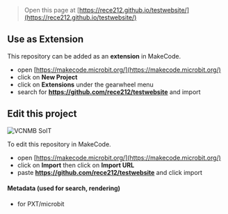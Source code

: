 
> Open this page at [https://rece212.github.io/testwebsite/](https://rece212.github.io/testwebsite/)

## Use as Extension

This repository can be added as an **extension** in MakeCode.

* open [https://makecode.microbit.org/](https://makecode.microbit.org/)
* click on **New Project**
* click on **Extensions** under the gearwheel menu
* search for **https://github.com/rece212/testwebsite** and import

## Edit this project
![VCNMB SoIT](https://github.com/rece212/TestWebsite/assets/1363833/d8a685f8-f64a-411f-b07d-bbbb37f6809b)


To edit this repository in MakeCode.

* open [https://makecode.microbit.org/](https://makecode.microbit.org/)
* click on **Import** then click on **Import URL**
* paste **https://github.com/rece212/testwebsite** and click import

#### Metadata (used for search, rendering)

* for PXT/microbit
<script src="https://makecode.com/gh-pages-embed.js"></script><script>makeCodeRender("{{ site.makecode.home_url }}", "{{ site.github.owner_name }}/{{ site.github.repository_name }}");</script>
